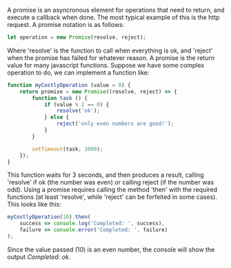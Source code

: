 A promise is an asyncronous element for operations that need to return, and execute a callback when done. The most typical example of this is the http request. A promise notation is as follows:

```javascript
let operation = new Promise(resolve, reject);
```

Where 'resolve' is the function to call when everything is ok, and 'reject' when the promise has failed for whatever reason. A promise is the return value for many javascript functions. Suppose we have some complex operation to do, we can implement a function like:

```javascript
function myCostlyOperation (value = 0) {
    return promise = new Promise((resolve, reject) => {
        function task () {
            if (value % 2 == 0) {
                resolve('ok');
            } else {
                reject('only even numbers are good!');
            }
        }

        setTimeout(task, 3000);
    });
}
```

This function waits for 3 seconds, and then produces a result, calling 'resolve' if ok (the number was even) or calling reject (if the number was odd). Using a promise requires calling the method 'then' with the required functions (at least 'resolve', while 'reject' can be forfeited in some cases). This looks like this:

```javascript
myCostlyOperation(10).then(
    success => console.log('Completed: ', success),
    failure => console.error('Completed: ', failure)
);
```

Since the value passed (10) is an even number, the console will show the output *Completed: ok*.